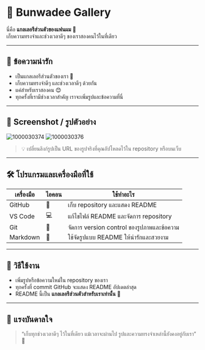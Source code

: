 # 🌸 Bunwadee Gallery

นี่คือ **แกลเลอรีส่วนตัวของแฟนผม** 💖  
เก็บความทรงจำและช่วงเวลาดีๆ ของเราสองคนไว้ในที่เดียว  

---

## 💌 ข้อความน่ารัก
- เป็นแกลเลอรีส่วนตัวของเรา 💖  
- เก็บความทรงจำดีๆ และช่วงเวลาดีๆ ด้วยกัน  
- แค่สำหรับเราสองคน 😊  
- ทุกครั้งที่เรามีช่วงเวลาสำคัญ เราจะเพิ่มรูปและข้อความที่นี่  

---

## 📸 Screenshot / รูปตัวอย่าง
![1000030374](https://github.com/user-attachments/assets/835c998d-e436-45ac-a2d9-a17a4611048d)
![1000030376](https://github.com/user-attachments/assets/24db19eb-93c6-4c06-845c-7e7bec23c3b2)
>

> 💡 เปลี่ยนลิงก์รูปเป็น URL ของรูปจริงที่คุณอัปโหลดไว้ใน repository หรือบนเว็บ

---

## 🛠️ โปรแกรมและเครื่องมือที่ใช้
| เครื่องมือ | ไอคอน | ใช้ทำอะไร |
|------------|--------|------------|
| GitHub | 🐙 | เก็บ repository และแสดง README |
| VS Code | 💻 | แก้ไขไฟล์ README และจัดการ repository |
| Git | 🔧 | จัดการ version control ของรูปภาพและข้อความ |
| Markdown | 📄 | ใช้จัดรูปแบบ README ให้น่ารักและสวยงาม |

---

## 📝 วิธีใช้งาน
- เพิ่มรูปหรือข้อความใหม่ใน repository ของเรา  
- ทุกครั้งที่ commit GitHub จะแสดง README อัปเดตล่าสุด  
- README นี้เป็น **แกลเลอรีส่วนตัวสำหรับเราเท่านั้น** 💖  

---

## 🌟 แรงบันดาลใจ
> “เก็บทุกช่วงเวลาดีๆ ไว้ในที่เดียว แม้เวลาจะผ่านไป รูปและความทรงจำเหล่านี้ยังคงอยู่กับเรา” 💖
